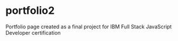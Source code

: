 # portfolio2
Portfolio page created as a final project for IBM Full Stack JavaScript Developer certification
